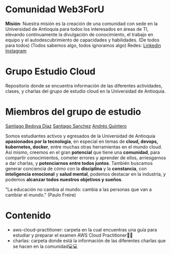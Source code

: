 # Comunidad Web3ForU
**Misión**: Nuestra misión es la creación de una comunidad con sede en la Universidad de Antioquia para todos los interesados en áreas de TI, elevando continuamente la divulgación de conocimiento, el trabajo en equipo y el autodescubrimiento de capacidades y habilidades.
(De todos para todos)
(Todos sabemos algo, todos ignoramos algo)
Redes:
[Linkedin](https://www.linkedin.com/in/web3foru-comunidad-750934254/ "Linkedin")
[Instagram](https://www.instagram.com/web3foru/ "Instagram")
# Grupo Estudio Cloud
Repositorio donde se encuentra información de las diferentes actividades, clases, y charlas del grupo de estudio cloud en la Universidad de Antioquia.
# Miembros del grupo de estudio
[Santiago Bedoya Díaz](https://www.linkedin.com/in/santiago-bedoya-diaz-42a23024a/ "Santiago Bedoya Díaz")
[Santiago Sanchez](https://www.linkedin.com/in/santiagoasz/ "Santiago Sanchez")
[Andrés Quintero](https://www.linkedin.com/in/andresqb198/ "Andrés Quintero")

Somos estudiantes activos y egresados de la Universidad de Antioquia **apasionados por la tecnología**, en especial en temas de **cloud, devops, kubernetes, docker**, entre muchas otras herramientas en el mundo cloud. Así mismo,  creemos en el gran **potencial** que tiene una **comunidad**, para compartir conocimientos, cometer errores y aprender de ellos, arriesgarnos a dar charlas, y **potenciarnos entre todos juntos**. También buscamos generar conciencia de cómo con la **disciplina** y la **constancia**, con **inteligencia emocional** y **salud mental**, podemos destacar en la industria, y podemos **alcanzar todos nuestros objetivos y sueños**.

"La educación no cambia al mundo: cambia a las personas que van a cambiar el mundo." (Paulo Freire)
# Contenido
- aws-cloud-practitioner: carpeta en la cual encuentras una guía para estudiar y preparar el examen AWS Cloud Practitioner🚀🚀
- charlas: carpeta donde está la información de las diferentes charlas que se hacen en la comunidad💻💻
